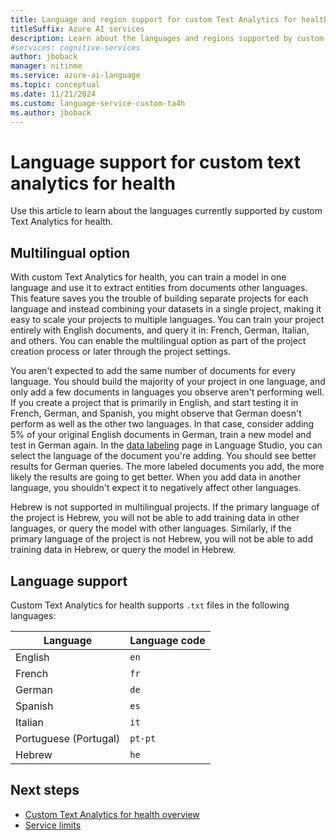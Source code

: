 ```yaml
---
title: Language and region support for custom Text Analytics for health
titleSuffix: Azure AI services
description: Learn about the languages and regions supported by custom Text Analytics for health
#services: cognitive-services
author: jboback
manager: nitinme
ms.service: azure-ai-language
ms.topic: conceptual
ms.date: 11/21/2024
ms.custom: language-service-custom-ta4h
ms.author: jboback
---
```


# Language support for custom text analytics for health

Use this article to learn about the languages currently supported by custom Text Analytics for health.

## Multilingual option

With custom Text Analytics for health, you can train a model in one language and use it to extract entities from documents other languages. This feature saves you the trouble of building separate projects for each language and instead combining your datasets in a single project, making it easy to scale your projects to multiple languages. You can train your project entirely with English documents, and query it in: French, German, Italian, and others. You can enable the multilingual option as part of the project creation process or later through the project settings.

You aren't expected to add the same number of documents for every language. You should build the majority of your project in one language, and only add a few documents in languages you observe aren't performing well. If you create a project that is primarily in English, and start testing it in French, German, and Spanish, you might observe that German doesn't perform as well as the other two languages. In that case, consider adding 5% of your original English documents in German, train a new model and test in German again. In the [data labeling](how-to/label-data.md) page in Language Studio, you can select the language of the document you're adding. You should see better results for German queries. The more labeled documents you add, the more likely the results are going to get better. When you add data in another language, you shouldn't expect it to negatively affect other languages. 

Hebrew is not supported in multilingual projects. If the primary language of the project is Hebrew, you will not be able to add training data in other languages, or query the model with other languages. Similarly, if the primary language of the project is not Hebrew, you will not be able to add training data in Hebrew, or query the model in Hebrew.

## Language support

Custom Text Analytics for health supports `.txt` files in the following languages:

| Language | Language code |
| --- | --- |
| English | `en` |
| French | `fr` |
| German | `de` |
| Spanish | `es` |
| Italian | `it` |
| Portuguese (Portugal) | `pt-pt` |
| Hebrew | `he` |


## Next steps

* [Custom Text Analytics for health overview](overview.md)
* [Service limits](reference/service-limits.md)
